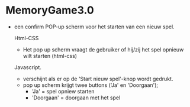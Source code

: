 # MemoryGame3.0

- een confirm POP-up scherm voor het starten van een nieuw spel. 
    
    Html-CSS
  - Het pop up scherm vraagt de gebruiker of hij/zij het spel opnieuw wilt starten (html-css)
  
  Javascript.
  - verschijnt als er op de 'Start nieuw spel'-knop wordt gedrukt.
  - pop up scherm krijgt twee buttons ('Ja' en 'Doorgaan');
    - 'Ja' = spel opniew starten
    - 'Doorgaan' = doorgaan met het spel

